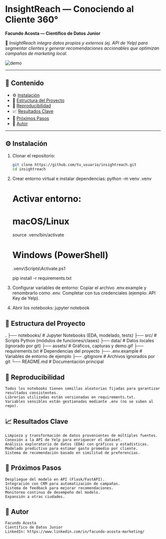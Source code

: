# InsightReach — Conociendo al Cliente 360°

**Facundo Acosta — Científico de Datos Junior**

🚀 *InsightReach integra datos propios y externos (ej. API de Yelp) para segmentar clientes y generar recomendaciones accionables que optimizan campañas de marketing local.*

![demo](assets/demo.gif)  <!-- opcional: captura de notebook o gif corto -->

---

## 📌 Contenido
- ⚙️ [Instalación](#instalación)
- 📂 [Estructura del Proyecto](#estructura-del-proyecto)
- 🧪 [Reproducibilidad](#reproducibilidad)
- 📈 [Resultados Clave](#resultados-clave)
- 🚀 [Próximos Pasos](#próximos-pasos)
- 👤 [Autor](#autor)

---

## ⚙️ Instalación

  1. Clonar el repositorio:
     ```bash
     git clone https://github.com/tu_usuario/insightreach.git
     cd insightreach
  2. Crear entorno virtual e instalar dependencias:
     python -m venv .venv
        # Activar entorno:
        # macOS/Linux
        source .venv/bin/activate
        # Windows (PowerShell)
        .venv\Scripts\Activate.ps1
    
        pip install -r requirements.txt
  
  3. Configurar variables de entorno:
      Copiar el archivo .env.example y renombrarlo como .env.
      Completar con tus credenciales (ejemplo: API Key de Yelp).
  
  4. Abrir los notebooks:
       jupyter notebook
   
## 📂 Estructura del Proyecto

.
├── notebooks/          # Jupyter Notebooks (EDA, modelado, tests)
├── src/                # Scripts Python (módulos de funciones/clases)
├── data/               # Datos locales (ignorado por git)
├── assets/             # Gráficos, capturas y demo.gif
├── requirements.txt    # Dependencias del proyecto
├── .env.example        # Variables de entorno de ejemplo
├── .gitignore          # Archivos ignorados por git
└── README.md           # Documentación principal

## 🧪 Reproducibilidad
    Todos los notebooks tienen semillas aleatorias fijadas para garantizar resultados consistentes.
    Librerías utilizadas están versionadas en requirements.txt.
    Variables sensibles están gestionadas mediante .env (no se suben al repo).

## 📈 Resultados Clave
    Limpieza y transformación de datos provenientes de múltiples fuentes.
    Conexión a la API de Yelp para enriquecer el dataset.
    Análisis exploratorio de datos (EDA) con gráficos y estadísticas.
    Modelado predictivo para estimar gasto promedio por cliente.
    Sistema de recomendación basado en similitud de preferencias.

## 🚀 Próximos Pasos
    Despliegue del modelo en API (Flask/FastAPI).
    Integración con CRM para automatización de campañas.
    Sistema de feedback para mejorar recomendaciones.
    Monitoreo continuo de desempeño del modelo.
    Expansión a otras ciudades.

## 👤 Autor
    Facundo Acosta
    Científico de Datos Junior
    LinkedIn: https://www.linkedin.com/in/facundo-acosta-marketing/
